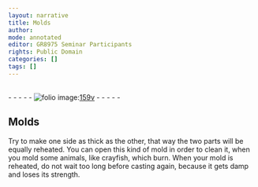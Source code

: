```yaml
---
layout: narrative
title: Molds
author:
mode: annotated
editor: GR8975 Seminar Participants
rights: Public Domain
categories: []
tags: []
---
```


 <br/>- - - - - <a href="http://gallica.bnf.fr/ark:/12148/btv1b10500001g/f324.item.r="><img src="../assets/photo-icon.png" alt="folio image: " style="display:inline-block; margin-bottom:-3px;"/>159v</a> - - - - - <br/> 
## Molds

 
Try to make one side as thick as the other, that way the two parts will be equally reheated. You can open this kind of mold in order to clean it, when you mold some animals, like crayfish, which burn. When your mold is reheated, do not wait too long before casting again, because it gets damp and loses its strength.
 